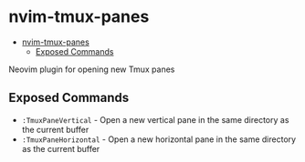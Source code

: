 # nvim-tmux-panes

<!--toc:start-->

- [nvim-tmux-panes](#nvim-tmux-panes)
  - [Exposed Commands](#exposed-commands)
  <!--toc:end-->

Neovim plugin for opening new Tmux panes

## Exposed Commands

- `:TmuxPaneVertical` - Open a new vertical pane in the same directory as the current buffer
- `:TmuxPaneHorizontal` - Open a new horizontal pane in the same directory as the current buffer

